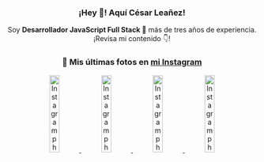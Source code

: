 <div align="center">

<h3>¡Hey 👋! Aquí César Leañez!</h3>

<p>Soy <strong>Desarrollador JavaScript Full Stack 🚀</strong> más de tres años de experiencia.<br />¡Revisa mi contenido 👇!</p>

### 📸 Mis últimas fotos en [mi Instagram](https://instagram.com/cesarsoftware.dev)


<a href='https://instagram.com/p/DKcTQWgxLum' target='_blank'>
  <img width='20%' src='https://instagram.fcmn5-2.fna.fbcdn.net/v/t51.2885-15/503849034_17919602952097059_4092165478866362923_n.jpg?stp=dst-jpg_e35_tt6&efg=eyJ2ZW5jb2RlX3RhZyI6IkZFRUQuaW1hZ2VfdXJsZ2VuLjE0NDB4MTQ0NS5zZHIuZjc1NzYxLmRlZmF1bHRfaW1hZ2UifQ&_nc_ht=instagram.fcmn5-2.fna.fbcdn.net&_nc_cat=103&_nc_oc=Q6cZ2QEJ3M5Ps4CvEeEdm9HZ2sbQBXv5L30G_bNorCYEaM2P8LiL1d7MMQuWe0BvAWMYpos&_nc_ohc=ooYZRjnnvrwQ7kNvwHlVUBW&_nc_gid=EjCSltSzS_rGvfG6SGyoiw&edm=ACWDqb8BAAAA&ccb=7-5&ig_cache_key=MzY0Njg3NDQ4NDgzMDY4MjAyMg%3D%3D.3-ccb7-5&oh=00_AfTjuZF0qq8aqjjhdxVAWtqrgEDmpymbfV83AICs5yf9rw&oe=687A2765&_nc_sid=ee9879' alt='Instagram photo' />
</a>
<a href='https://instagram.com/p/DKcTCZnuO-S' target='_blank'>
  <img width='20%' src='https://scontent.cdninstagram.com/v/t51.75761-15/503168549_17919602796097059_3346483577265803486_n.jpg?stp=dst-jpg_e15_tt6&_nc_cat=105&ig_cache_key=MzY0Njg3MzUyNjA5NTkwMDU2Mg%3D%3D.3-ccb1-7&ccb=1-7&_nc_sid=58cdad&efg=eyJ2ZW5jb2RlX3RhZyI6InhwaWRzLjE5MTZ4MTA3OC5zZHIifQ%3D%3D&_nc_ohc=ottuWbBlQfkQ7kNvwE4nW4W&_nc_oc=Adl1mAejTfebbGVB778uukdrpDUJUFi9Eq-Y4beJ9HxXnK3UVMrhiC-eOxbaBCRTQpI&_nc_ad=z-m&_nc_cid=1478&_nc_zt=23&_nc_ht=scontent.cdninstagram.com&_nc_gid=EjCSltSzS_rGvfG6SGyoiw&oh=00_AfRxSqZeSQxywDZZQsSvQue4AQNwSDvRZAbV_n--rWl-OA&oe=687A2DE3' alt='Instagram photo' />
</a>
<a href='https://instagram.com/p/DIt9Oknp-PZ' target='_blank'>
  <img width='20%' src='https://instagram.fcmn5-2.fna.fbcdn.net/v/t51.2885-15/491444712_17914409433097059_55076089485466172_n.jpg?stp=dst-jpg_e35_tt6&efg=eyJ2ZW5jb2RlX3RhZyI6IkZFRUQuaW1hZ2VfdXJsZ2VuLjU1MngzNDEuc2RyLmY3NTc2MS5kZWZhdWx0X2ltYWdlIn0&_nc_ht=instagram.fcmn5-2.fna.fbcdn.net&_nc_cat=103&_nc_oc=Q6cZ2QEJ3M5Ps4CvEeEdm9HZ2sbQBXv5L30G_bNorCYEaM2P8LiL1d7MMQuWe0BvAWMYpos&_nc_ohc=Lxe8XS2ktcEQ7kNvwGjINm8&_nc_gid=EjCSltSzS_rGvfG6SGyoiw&edm=ACWDqb8BAAAA&ccb=7-5&ig_cache_key=MzYxNTgxNTM1ODA3ODI0Nzg5Nw%3D%3D.3-ccb7-5&oh=00_AfRADsI4ruupU3md712Q0_r8UQLaBplMk06agYepyez09A&oe=687A1B6B&_nc_sid=ee9879' alt='Instagram photo' />
</a>
<a href='https://instagram.com/p/DICt8_ruj1K' target='_blank'>
  <img width='20%' src='https://scontent.cdninstagram.com/v/t51.71878-15/487811720_2261442050918393_7784971145546330846_n.jpg?stp=dst-jpg_e15_tt6&_nc_cat=104&ig_cache_key=MzYwMzY0NDc1NTQ5MDc4MjUzOA%3D%3D.3-ccb1-7&ccb=1-7&_nc_sid=58cdad&efg=eyJ2ZW5jb2RlX3RhZyI6InhwaWRzLjY0MHgxMTU2LnNkciJ9&_nc_ohc=GDZRJKZ8DuUQ7kNvwECbA3R&_nc_oc=AdnFojFt1r8rQWA1kuWyZ7stk9k_WmjyvnGMg8tRNBil8vjVSRDODm5r93NFu4UVwHc&_nc_ad=z-m&_nc_cid=1478&_nc_zt=23&_nc_ht=scontent.cdninstagram.com&_nc_gid=EjCSltSzS_rGvfG6SGyoiw&oh=00_AfT2O7ZGrTXFcFIxCuIbvsv3Go2z4fUnmwe7AWl70HKwGg&oe=687A4064' alt='Instagram photo' />
</a>

</div>
